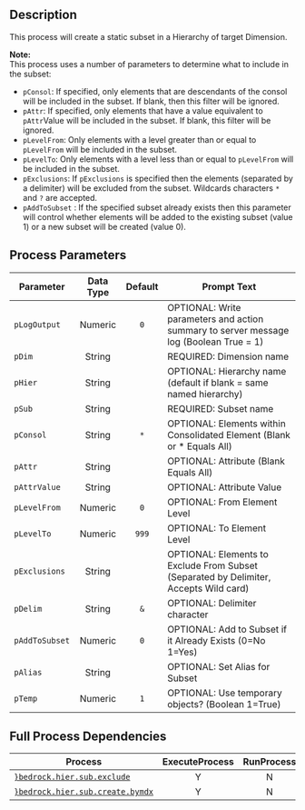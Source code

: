 ## Description
   
 This process will create a static subset in a Hierarchy of target Dimension.  
     
**Note:**     
 This process uses a number of parameters to determine what to include in the subset:  
 - `pConsol`: If specified, only elements that are descendants of the consol will be included in    the subset. If blank, then this filter will be ignored.  
 - `pAttr`: If specified, only elements that have a value equivalent to `pAttr`Value will be included    in the subset. If blank, this filter will be ignored.  
 - `pLevelFrom`: Only elements with a level greater than or equal to `pLevelFrom` will be included in    the subset.  
 - `pLevelTo`: Only elements with a level less than or equal to `pLevelFrom` will be included in the    subset.  
 - `pExclusions`: If `pExclusions` is specified then the elements (separated by a delimiter) will be    excluded from the subset. Wildcards characters `*` and `?` are accepted.  
 - `pAddToSubset` : If the specified subset already exists then this parameter will control whether    elements will be added to the existing subset (value 1) or a new subset will be created    (value 0).  
## Process Parameters
  
|Parameter|Data Type|Default|Prompt Text|
  |---|:-:|:-:|---|
  |`pLogOutput`|Numeric|`0`|OPTIONAL: Write parameters and action summary to server message log (Boolean True = 1)|
  |`pDim`|String||REQUIRED: Dimension name|
  |`pHier`|String||OPTIONAL: Hierarchy name (default if blank = same named hierarchy)|
  |`pSub`|String||REQUIRED: Subset name|
  |`pConsol`|String|`*`|OPTIONAL: Elements within Consolidated Element (Blank or * Equals All)|
  |`pAttr`|String||OPTIONAL: Attribute (Blank Equals All)|
  |`pAttrValue`|String||OPTIONAL: Attribute Value|
  |`pLevelFrom`|Numeric|`0`|OPTIONAL: From Element Level|
  |`pLevelTo`|Numeric|`999`|OPTIONAL: To Element Level|
  |`pExclusions`|String||OPTIONAL: Elements to Exclude From Subset (Separated by Delimiter, Accepts Wild card)|
  |`pDelim`|String|`&`|OPTIONAL: Delimiter character|
  |`pAddToSubset`|Numeric|`0`|OPTIONAL: Add to Subset if it Already Exists (0=No 1=Yes)|
  |`pAlias`|String||OPTIONAL: Set Alias for Subset|
  |`pTemp`|Numeric|`1`|OPTIONAL: Use temporary objects? (Boolean 1=True)|
  ## Full Process Dependencies
  
|Process|ExecuteProcess|RunProcess|
  |---|:-:|:-:|
  |[`}bedrock.hier.sub.exclude`](}bedrock.hier.sub.exclude)|Y|N|
  |[`}bedrock.hier.sub.create.bymdx`](}bedrock.hier.sub.create.bymdx)|Y|N|
  